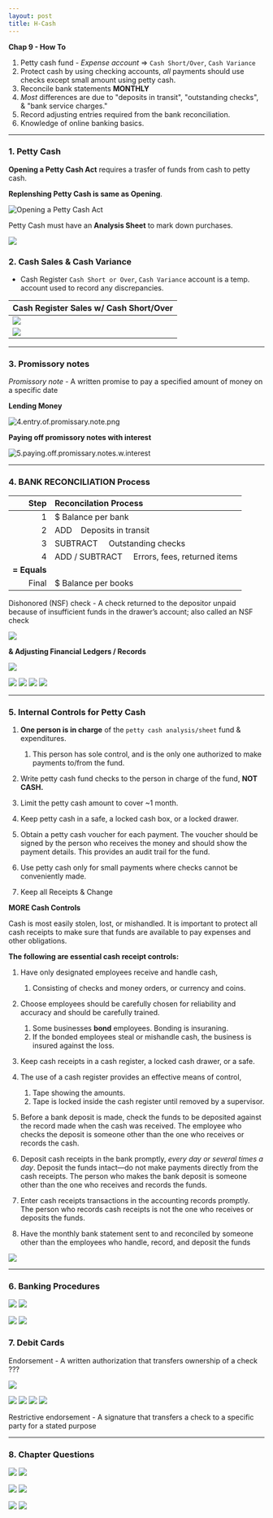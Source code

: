 ```yaml
---
layout: post
title: H-Cash
--- 
```


**Chap 9 - How To**

1. Petty cash fund - *Expense account* => `Cash Short/Over`, `Cash Variance`  
2. Protect cash by using checking accounts, *all* payments should use checks except small amount using petty cash.
3. Reconcile bank statements **MONTHLY**   
4. *Most* differences are due to "deposits in transit", "outstanding checks", & "bank service charges."
5. Record adjusting entries required from the bank reconciliation.   
6. Knowledge of online banking basics.   

---


### 1. Petty Cash 


**Opening a Petty Cash Act** requires a trasfer of funds from cash to petty cash.

**Replenshing Petty Cash is same as Opening**.

![Opening a Petty Cash Act](/assets/mc-graw-accounting-course/chap9.cash/7.seting.up.petty.cash.png)

Petty Cash must have an **Analysis Sheet** to mark down purchases. 

![](/assets/mc-graw-accounting-course/chap9.cash/11.petty.cash.balance.sheet.png)


### 2. Cash Sales & Cash Variance 

- Cash Register `Cash Short or Over`, `Cash Variance` account is a temp. account used to record any discrepancies.



|Cash Register Sales w/ Cash Short/Over|
|:-|
|![](/assets/mc-graw-accounting-course/chap9.cash/1a.cash.sales.png)|
|![](/assets/mc-graw-accounting-course/chap9.cash/2.cash.overage.png)|


---

### 3. Promissory notes


*Promissory note* - A written promise to pay a specified amount of money on a specific date   

**Lending Money**   

![4.entry.of.promissary.note.png](/assets/mc-graw-accounting-course/chap9.cash/4.entry.of.promissary.note.png)

**Paying off promissory notes with interest**   

![5.paying.off.promissary.notes.w.interest](/assets/mc-graw-accounting-course/chap9.cash/5.paying.off.promissary.notes.w.interest.png)

---

### 4. BANK RECONCILIATION Process

|Step|Reconcilation Process|
|-:|:-|
|1|$ Balance per bank|
|2|ADD &nbsp;&nbsp;&nbsp;Deposits in transit|
|3|SUBTRACT &nbsp;&nbsp;&nbsp;&nbsp;Outstanding checks|
|4|ADD / SUBTRACT &nbsp;&nbsp;&nbsp;&nbsp;Errors, fees, returned items|
|**= Equals**|
|Final|$ Balance per books|


Dishonored (NSF) check - A check returned to the depositor unpaid because of insufficient funds in the drawer’s account; also called an NSF check

![](/assets/mc-graw-accounting-course/chap9.cash/29.bank.recon.example.png)

**& Adjusting Financial Ledgers / Records**

![](/assets/mc-graw-accounting-course/chap9.cash/22.recon.png)


![](/assets/mc-graw-accounting-course/chap9.cash/22.recon.steps.1st.png)
![](/assets/mc-graw-accounting-course/chap9.cash/23.recon.steps.2nd.png)
![](/assets/mc-graw-accounting-course/chap9.cash/25.more.cash.controls.png)
![](/assets/mc-graw-accounting-course/chap9.cash/26.banking.internal.controls.png)



---

### 5. Internal Controls for Petty Cash  


1. **One person is in charge** of the `petty cash analysis/sheet` fund & expenditures.
   1. This person has sole control, and is the only one authorized to make payments to/from the fund.   

2. Write petty cash fund checks to the person in charge of the fund, **NOT CASH.**   

3. Limit the petty cash amount to cover ~1 month.

4. Keep petty cash in a safe, a locked cash box, or a locked drawer.

5. Obtain a petty cash voucher for each payment. The voucher should be signed by the person who receives the money and should show the payment details. This provides an audit trail for the fund.

6. Use petty cash only for small payments where checks cannot be conveniently made.

7. Keep all Receipts & Change
   

**MORE Cash Controls**

Cash is most easily stolen, lost, or mishandled. It is important to protect all cash receipts to make sure that funds are available to pay expenses and other obligations. 

**The following are essential cash receipt controls:**

1. Have only designated employees receive and handle cash,
   1. Consisting of checks and money orders, or currency and coins. 

2. Choose employees should be carefully chosen for reliability and accuracy and should be carefully trained.
   1. Some businesses **bond** employees. Bonding is insuraning.
   2. If the bonded employees steal or mishandle cash, the business is insured against the loss.

3. Keep cash receipts in a cash register, a locked cash drawer, or a safe.

4. The use of a cash register provides an effective means of control, 
   1. Tape showing the amounts. 
   2. Tape is locked inside the cash register until removed by a supervisor.

5. Before a bank deposit is made, check the funds to be deposited against the record made when the cash was received. The employee who checks the deposit is someone other than the one who receives or records the cash.

6. Deposit cash receipts in the bank promptly, *every day or several times a day*. Deposit the funds intact—do not make payments directly from the cash receipts. The person who makes the bank deposit is someone other than the one who receives and records the funds.

7. Enter cash receipts transactions in the accounting records promptly. The person who records cash receipts is not the one who receives or deposits the funds.

8. Have the monthly bank statement sent to and reconciled by someone other than the employees who handle, record, and deposit the funds

![](/assets/mc-graw-accounting-course/chap9.cash/15.control.of.cash.png)

---

### 6. Banking Procedures

![](/assets/mc-graw-accounting-course/chap9.cash/18.check.stub.example.png)
![](/assets/mc-graw-accounting-course/chap9.cash/19.restrictive.endorsements.png)


![](/assets/mc-graw-accounting-course/chap9.cash/20.post.dated.chjecks.png)
![](/assets/mc-graw-accounting-course/chap9.cash/21.errors.in.reconcilation.png)


### 7. Debit Cards

Endorsement - A written authorization that transfers ownership of a check ???

![](/assets/mc-graw-accounting-course/chap9.cash/22.recon.png)


![](/assets/mc-graw-accounting-course/chap9.cash/22.recon.steps.1st.png)
![](/assets/mc-graw-accounting-course/chap9.cash/23.recon.steps.2nd.png)
![](/assets/mc-graw-accounting-course/chap9.cash/25.more.cash.controls.png)
![](/assets/mc-graw-accounting-course/chap9.cash/26.banking.internal.controls.png)



Restrictive endorsement - A signature that transfers a check to a specific party for a stated purpose

---

### 8. Chapter Questions


![](/assets/mc-graw-accounting-course/chap9.cash/30.section1.questions.png)
![](/assets/mc-graw-accounting-course/chap9.cash/31.section1a.questions.png)

![](/assets/mc-graw-accounting-course/chap9.cash/16.section2.q.png)
![](/assets/mc-graw-accounting-course/chap9.cash/17.section2.q.png)

![](/assets/mc-graw-accounting-course/chap9.cash/27.section3a.q.png)
![](/assets/mc-graw-accounting-course/chap9.cash/28.section3b.q.png)

